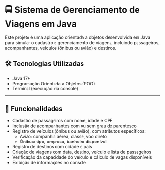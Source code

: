 # 🚍 Sistema de Gerenciamento de Viagens em Java

Este projeto é uma aplicação orientada a objetos desenvolvida em Java para simular o cadastro e gerenciamento de viagens, incluindo passageiros, acompanhantes, veículos (ônibus ou avião) e destinos.

## 🛠️ Tecnologias Utilizadas
- Java 17+
- Programação Orientada a Objetos (POO)
- Terminal (execução via console)

---

## 📌 Funcionalidades
- Cadastro de passageiros com nome, idade e CPF
- Inclusão de acompanhantes com ou sem grau de parentesco
- Registro de veículos (ônibus ou avião), com atributos específicos:
  - Avião: companhia aérea, classe, voo direto
  - Ônibus: tipo, empresa, banheiro disponível
- Registro de destinos com cidade e país
- Criação de viagens com data, destino, veículo e lista de passageiros
- Verificação da capacidade do veículo e cálculo de vagas disponíveis
- Exibição de informações no console
